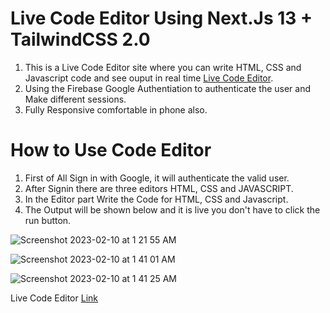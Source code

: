 # Live Code Editor Using Next.Js 13 + TailwindCSS 2.0


1. This is a Live Code Editor site where you can write HTML, CSS and Javascript code and see ouput in real time [Live Code Editor](https://trademarkia-project.vercel.app/).
2. Using the Firebase Google Authentiation to authenticate the user and Make different sessions.
3. Fully Responsive comfortable in phone also.

# How to Use Code Editor

1. First of All Sign in with Google, it will authenticate the valid user.
2. After Signin there are three editors HTML, CSS and JAVASCRIPT.
3. In the Editor part Write the Code for HTML, CSS and Javascript.
4. The Output will be shown below and it is live you don't have to click the run button.



![Screenshot 2023-02-10 at 1 21 55 AM](https://user-images.githubusercontent.com/81040573/217922360-2212ad6f-b9c1-4302-bad2-9552ef9816bf.png)



![Screenshot 2023-02-10 at 1 41 01 AM](https://user-images.githubusercontent.com/81040573/217926140-b3587b95-4447-4d39-8673-c208cf21dbc2.png)





![Screenshot 2023-02-10 at 1 41 25 AM](https://user-images.githubusercontent.com/81040573/217926217-fe77a1ae-a02a-4ece-afe8-7a50073a052c.png)



Live Code Editor [Link](https://trademarkia-project.vercel.app/)
